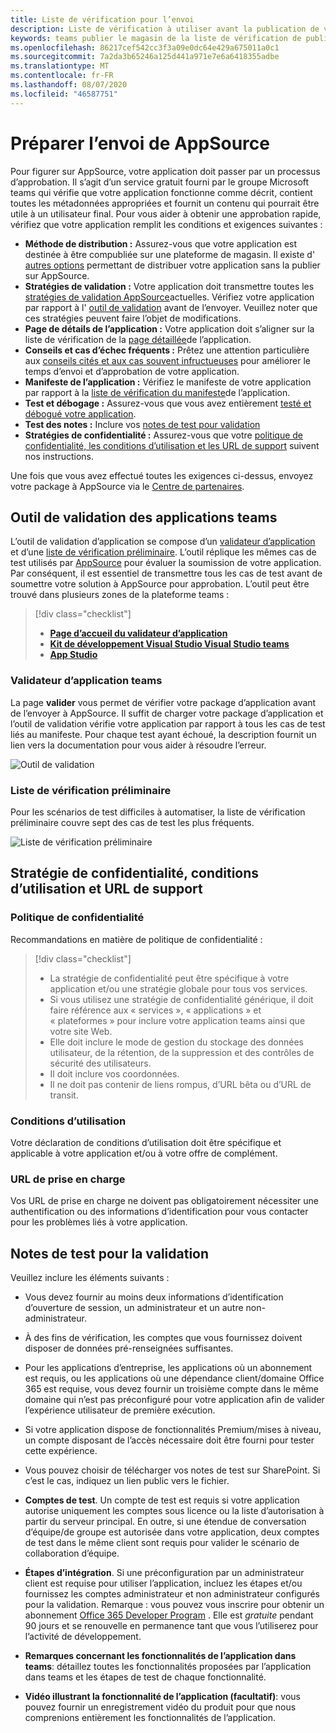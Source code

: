 ```yaml
---
title: Liste de vérification pour l’envoi
description: Liste de vérification à utiliser avant la publication de votre application Microsoft teams vers AppSource
keywords: teams publier le magasin de la liste de vérification de publication Office Publishing prepare
ms.openlocfilehash: 86217cef542cc3f3a09e0dc64e429a675011a0c1
ms.sourcegitcommit: 7a2da3b65246a125d441a971e7e6a6418355adbe
ms.translationtype: MT
ms.contentlocale: fr-FR
ms.lasthandoff: 08/07/2020
ms.locfileid: "46587751"
---
```

# <a name="prepare-for-appsource-submission"></a>Préparer l’envoi de AppSource  

Pour figurer sur AppSource, votre application doit passer par un processus d’approbation. Il s’agit d’un service gratuit fourni par le groupe Microsoft teams qui vérifie que votre application fonctionne comme décrit, contient toutes les métadonnées appropriées et fournit un contenu qui pourrait être utile à un utilisateur final. Pour vous aider à obtenir une approbation rapide, vérifiez que votre application remplit les conditions et exigences suivantes :

* **Méthode de distribution :** Assurez-vous que votre application est destinée à être compubliée sur une plateforme de magasin. Il existe d' [autres options](../../overview.md) permettant de distribuer votre application sans la publier sur AppSource.
* **Stratégies de validation :** Votre application doit transmettre toutes les [stratégies de validation AppSource](https://docs.microsoft.com/legal/marketplace/certification-policies#1140-teams)actuelles. Vérifiez votre application par rapport à l' [outil de validation](#teams-app-validation-tool) avant de l’envoyer. Veuillez noter que ces stratégies peuvent faire l’objet de modifications.
* **Page de détails de l’application :** Votre application doit s’aligner sur la liste de vérification de la [page détaillée](detail-page-checklist.md)de l’application.
* **Conseils et cas d’échec fréquents :** Prêtez une attention particulière aux [conseils cités et aux cas souvent infructueuses](frequently-failed-cases.md) pour améliorer le temps d’envoi et d’approbation de votre application.
* **Manifeste de l’application :** Vérifiez le manifeste de votre application par rapport à la [liste de vérification du manifeste](app-manifest-checklist.md)de l’application.
* **Test et débogage :** Assurez-vous que vous avez entièrement [testé et débogué votre application](../../../build-and-test/debug.md).
* **Test des notes :** Inclure vos [notes de test pour validation](#test-notes-for-validation)
* **Stratégies de confidentialité :** Assurez-vous que votre [politique de confidentialité, les conditions d’utilisation et les URL de support](#privacy-policy-terms-of-use-and-support-urls) suivent nos instructions.

Une fois que vous avez effectué toutes les exigences ci-dessus, envoyez votre package à AppSource via le [Centre de partenaires](/office/dev/store/use-partner-center-to-submit-to-appsource).

## <a name="teams-app-validation-tool"></a>Outil de validation des applications teams

L’outil de validation d’application se compose d’un [validateur d’application](#teams-app-validator) et d’une [liste de vérification préliminaire](#preliminary-checklist). L’outil réplique les mêmes cas de test utilisés par [AppSource](/office/dev/store/submit-to-appsource-via-partner-center) pour évaluer la soumission de votre application. Par conséquent, il est essentiel de transmettre tous les cas de test avant de soumettre votre solution à AppSource pour approbation. L’outil peut être trouvé dans plusieurs zones de la plateforme teams :

> [!div class="checklist"]
>
> * [**Page d’accueil du validateur d’application**](https://dev.teams.microsoft.com/appvalidation.html)
> * [**Kit de développement Visual Studio Visual Studio teams**](/toolkit/visual-studio-code-overview.md)
> * [**App Studio**](/concepts/build-and-test/app-studio-overview.md)

### <a name="teams-app-validator"></a>Validateur d’application teams

La page **valider** vous permet de vérifier votre package d’application avant de l’envoyer à AppSource. Il suffit de charger votre package d’application et l’outil de validation vérifie votre application par rapport à tous les cas de test liés au manifeste. Pour chaque test ayant échoué, la description fournit un lien vers la documentation pour vous aider à résoudre l’erreur.

![Outil de validation](../../../../assets/images/validation-tool/validator.png)

### <a name="preliminary-checklist"></a>Liste de vérification préliminaire

Pour les scénarios de test difficiles à automatiser, la liste de vérification préliminaire couvre sept des cas de test les plus fréquents.

![Liste de vérification préliminaire](../../../../assets/images/validation-tool/preliminary-checklist.png)

## <a name="privacy-policy-terms-of-use-and-support-urls"></a>Stratégie de confidentialité, conditions d’utilisation et URL de support

### <a name="privacy-policy"></a>Politique de confidentialité

Recommandations en matière de politique de confidentialité :

> [!div class="checklist"]
>
> * La stratégie de confidentialité peut être spécifique à votre application et/ou une stratégie globale pour tous vos services.
> * Si vous utilisez une stratégie de confidentialité générique, il doit faire référence aux « services », « applications » et « plateformes » pour inclure votre application teams ainsi que votre site Web.
> * Elle doit inclure le mode de gestion du stockage des données utilisateur, de la rétention, de la suppression et des contrôles de sécurité des utilisateurs.
> * Il doit inclure vos coordonnées.
> * Il ne doit pas contenir de liens rompus, d’URL bêta ou d’URL de transit.

### <a name="terms-of-use"></a>Conditions d’utilisation

Votre déclaration de conditions d’utilisation doit être spécifique et applicable à votre application et/ou à votre offre de complément.

### <a name="support-urls"></a>URL de prise en charge

Vos URL de prise en charge ne doivent pas obligatoirement nécessiter une authentification ou des informations d’identification pour vous contacter pour les problèmes liés à votre application.

## <a name="test-notes-for-validation"></a>Notes de test pour la validation

Veuillez inclure les éléments suivants :

* Vous devez fournir au moins deux informations d’identification d’ouverture de session, un administrateur et un autre non-administrateur.

* À des fins de vérification, les comptes que vous fournissez doivent disposer de données pré-renseignées suffisantes.

* Pour les applications d’entreprise, les applications où un abonnement est requis, ou les applications où une dépendance client/domaine Office 365 est requise, vous devez fournir un troisième compte dans le même domaine qui n’est pas préconfiguré pour votre application afin de valider l’expérience utilisateur de première exécution.

* Si votre application dispose de fonctionnalités Premium/mises à niveau, un compte disposant de l’accès nécessaire doit être fourni pour tester cette expérience.

* Vous pouvez choisir de télécharger vos notes de test sur SharePoint. Si c’est le cas, indiquez un lien public vers le fichier.

* **Comptes de test**. Un compte de test est requis si votre application autorise uniquement les comptes sous licence ou la liste d’autorisation à partir du serveur principal. En outre, si une étendue de conversation d’équipe/de groupe est autorisée dans votre application, deux comptes de test dans le même client sont requis pour valider le scénario de collaboration d’équipe.

* **Étapes d’intégration**. Si une préconfiguration par un administrateur client est requise pour utiliser l’application, incluez les étapes et/ou fournissez les comptes administrateur et non administrateur configurés pour la validation. Remarque : vous pouvez vous inscrire pour obtenir un abonnement [Office 365 Developer Program](https://developer.microsoft.com/microsoft-365/dev-program) . Elle est *gratuite* pendant 90 jours et se renouvelle en permanence tant que vous l’utiliserez pour l’activité de développement.

* **Remarques concernant les fonctionnalités de l’application dans teams**: détaillez toutes les fonctionnalités proposées par l’application dans teams et les étapes de test de chaque fonctionnalité.

* **Vidéo illustrant la fonctionnalité de l’application (facultatif)**: vous pouvez fournir un enregistrement vidéo du produit pour que nous comprenions entièrement les fonctionnalités de l’application.
